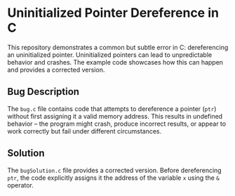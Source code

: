 # Uninitialized Pointer Dereference in C

This repository demonstrates a common but subtle error in C: dereferencing an uninitialized pointer.  Uninitialized pointers can lead to unpredictable behavior and crashes. The example code showcases how this can happen and provides a corrected version.

## Bug Description

The `bug.c` file contains code that attempts to dereference a pointer (`ptr`) without first assigning it a valid memory address. This results in undefined behavior – the program might crash, produce incorrect results, or appear to work correctly but fail under different circumstances.

## Solution

The `bugSolution.c` file provides a corrected version.  Before dereferencing `ptr`, the code explicitly assigns it the address of the variable `x` using the `&` operator.